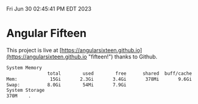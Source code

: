 Fri Jun 30 02:45:41 PM EDT 2023

# Angular Fifteen


This project is live at [https://angularsixteen.github.io](https://angularsixteen.github.io "fifteen!") thanks to Github.

```bash
System Memory
               total        used        free      shared  buff/cache   available
Mem:            15Gi       2.3Gi       3.4Gi       378Mi       9.6Gi        12Gi
Swap:          8.0Gi        54Mi       7.9Gi
System Storage
370M	.
```
